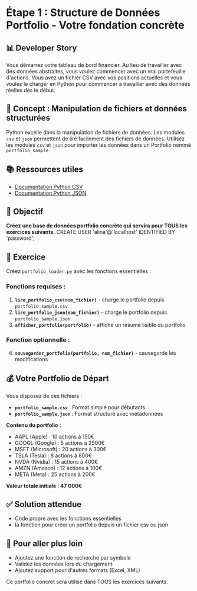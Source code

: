 # Étape 1 : Structure de Données Portfolio - Votre fondation concrète

## 📊 Developer Story
Vous démarrez votre tableau de bord financier. Au lieu de travailler avec des données abstraites, vous voulez commencer avec un vrai portefeuille d'actions. Vous avez un fichier CSV avec vos positions actuelles et vous voulez le charger en Python pour commencer à travailler avec des données réelles dès le début.

## 🎯 Concept : Manipulation de fichiers et données structurées
Python excelle dans la manipulation de fichiers de données. Les modules `csv` et `json` permettent de lire facilement des fichiers de données. Utilisez les modules `csv` et `json` pour importer les données dans un Portfolio nommé `portfolio_sample`

## 📚 Ressources utiles
- [Documentation Python CSV](https://docs.python.org/3/library/csv.html)
- [Documentation Python JSON](https://docs.python.org/3/library/json.html)

## 🎯 Objectif
**Créez une base de données portfolio concrète qui servira pour TOUS les exercices suivants.**
CREATE USER 'alina'@'localhost' IDENTIFIED BY 'password';


## 📝 Exercice
Créez `portfolio_loader.py` avec les fonctions essentielles :

### Fonctions requises :
1. **`lire_portfolio_csv(nom_fichier)`** - charge le portfolio depuis `portfolio_sample.csv`
2. **`lire_portfolio_json(nom_fichier)`** - charge le portfolio depuis `portfolio_sample.json`
3. **`afficher_portfolio(portfolio)`** - affiche un résumé lisible du portfolio

### Fonction optionnelle :
4. **`sauvegarder_portfolio(portfolio, nom_fichier)`** - sauvegarde les modifications

## 💰 Votre Portfolio de Départ
Vous disposez de ces fichiers :
- **`portfolio_sample.csv`** : Format simple pour débutants
- **`portfolio_sample.json`** : Format structuré avec métadonnées

**Contenu du portfolio** :
- AAPL (Apple) : 10 actions à 150€
- GOOGL (Google) : 5 actions à 2500€  
- MSFT (Microsoft) : 20 actions à 300€
- TSLA (Tesla) : 8 actions à 800€
- NVDA (Nvidia) : 15 actions à 400€
- AMZN (Amazon) : 12 actions à 100€
- META (Meta) : 25 actions à 200€

**Valeur totale initiale : 47 000€**

## ✅ Solution attendue
- Code propre avec les fonctions essentielles
- la fonction pour créer un portfolio depuis un fichier csv ou json

## 🚀 Pour aller plus loin
- Ajoutez une fonction de recherche par symbole
- Validez les données lors du chargement
- Ajoutez support pour d'autres formats (Excel, XML)

Ce portfolio concret sera utilisé dans TOUS les exercices suivants.

